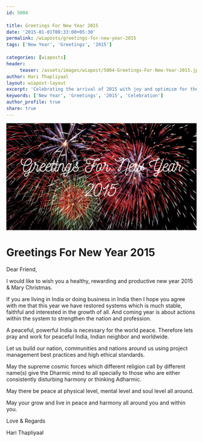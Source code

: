 ```yaml
--- 
id: 5004

title: Greetings For New Year 2015
date: '2015-01-01T08:33:00+05:30'
permalink: /wiaposts/greetings-for-new-year-2015
tags: ['New Year', 'Greetings', '2015']

categories: [wiaposts] 
header:
     teaser: /assets/images/wiapost/5004-Greetings-For-New-Year-2015.jpg
author: Hari Thapliyaal 
layout: wiapost-layout
excerpt: 'Celebrating the arrival of 2015 with joy and optimism for the future.' 
keywords: ['New Year', 'Greetings', '2015', 'Celebration']
author_profile: true 
share: true 
---
```


![Greetings For New Year 2015](/assets/images/wiapost/5004-Greetings-For-New-Year-2015.jpg)  
   
# Greetings For New Year 2015   
   
Dear Friend,   
   
I would like to wish you a healthy, rewarding and productive new year 2015 & Mary Christmas.

If you are living in India or doing business in India then I hope you agree with me that this year we have restored systems which is much stable, faithful and interested in the growth of all. And coming year is about actions within the system to strengthen the nation and profession.

A peaceful, powerful India is necessary for the world peace. Therefore lets pray and work for peaceful India, Indian neighbor and worldwide.

Let us build our nation, communities and nations around us using project management best practices and high ethical standards.

May the supreme cosmic forces which different religion call by different name(s) give the Dharmic mind to all specially to those who are either consistently disturbing harmony or thinking Adharmic.

May there be peace at physical level, mental level and soul level all around.

May your grow and live in peace and harmony all around you and within you.

Love & Regards

Hari Thapliyaal
